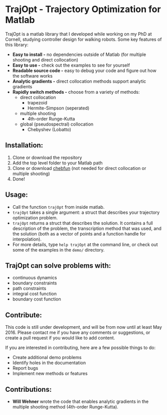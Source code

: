 # TrajOpt - Trajectory Optimization for Matlab
TrajOpt is a matlab library that I developed while working on my PhD at Cornell, studying controller design for walking robots. Some key features of this library:

- __Easy to install -__ no dependencies outside of Matlab (for multiple shooting and direct collocation)
- __Easy to use -__ check out the examples to see for yourself
- __Readable source code -__ easy to debug your code and figure out how the software works
- __Analytic gradients -__ direct collocation methods support analytic gradients
- __Rapidly switch methods -__ choose from a variety of methods:
    - direct collocation
        - trapezoid
        - Hermite-Simpson (seperated)
    - multiple shooting
        - 4th-order Runge-Kutta
    - global (pseudospectral) collocation
        - Chebyshev (Lobatto)

## Installation:
1. Clone or download the repository
2. Add the top level folder to your Matlab path
3. Clone or download [chebfun](http://www.chebfun.org/) (not needed for direct collocation or multiple shooting)
4. Done!


## Usage:
- Call the function `trajOpt` from inside matlab.
- `trajOpt` takes a single argument: a struct that describes your trajectory optimization problem.
- `trajOpt` returns a struct that describes the solution. It contains a full description of the problem, the transcription method that was used, and the solution (both as a vector of points and a function handle for interpolation).
- For more details, type `help trajOpt` at the command line, or check out some of the examples in the `demo/` directory.

## TrajOpt can solve problems with:
- continuous dynamics
- boundary constraints
- path constraints
- integral cost function
- boundary cost function

## Contribute:
This code is still under development, and will be from now until at least May 2016. Please contact me if you have any comments or suggestions, or create a pull request if you would like to add content.

If you are interested in contributing, here are a few possible things to do:
- Create additional demo problems
- Identify holes in the documentation
- Report bugs
- Implement new methods or features

## Contributions:

- __Will Wehner__ wrote the code that enables analytic gradients in the multiple shooting method (4th-order Runge-Kutta). 

